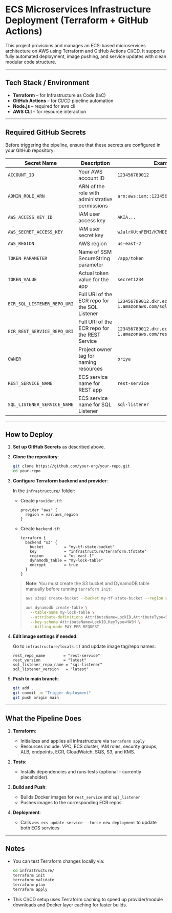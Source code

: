# ECS Microservices Infrastructure Deployment (Terraform + GitHub Actions)

This project provisions and manages an ECS-based microservices architecture on AWS using Terraform and GitHub Actions CI/CD. It supports fully automated deployment, image pushing, and service updates with clean modular code structure.

---

## Tech Stack / Environment

- **Terraform** – for Infrastructure as Code (IaC)
- **GitHub Actions** – for CI/CD pipeline automation
- **Node.js** – required for aws cli
- **AWS CLI** – for resource interaction

---

## Required GitHub Secrets

Before triggering the pipeline, ensure that these secrets are configured in your GitHub repository:

| Secret Name | Description | Example |
|-------------|-------------|---------|
| `ACCOUNT_ID` | Your AWS account ID | `123456789012` |
| `ADMIN_ROLE_ARN` | ARN of the role with administrative permissions | `arn:aws:iam::123456789012:role/Admin` |
| `AWS_ACCESS_KEY_ID` | IAM user access key | `AKIA...` |
| `AWS_SECRET_ACCESS_KEY` | IAM user secret key | `wJalrXUtnFEMI/K7MDENG...` |
| `AWS_REGION` | AWS region | `us-east-2` |
| `TOKEN_PARAMETER` | Name of SSM SecureString parameter | `/app/token` |
| `TOKEN_VALUE` | Actual token value for the app | `secret1234` |
| `ECR_SQL_LISTENER_REPO_URI` | Full URI of the ECR repo for the SQL Listener | `123456789012.dkr.ecr.us-east-1.amazonaws.com/sql-listener` |
| `ECR_REST_SERVICE_REPO_URI` | Full URI of the ECR repo for the REST Service | `123456789012.dkr.ecr.us-east-1.amazonaws.com/rest-service` |
| `OWNER` | Project owner tag for naming resources | `oriya` |
| `REST_SERVICE_NAME` | ECS service name for REST app | `rest-service` |
| `SQL_LISTENER_SERVICE_NAME` | ECS service name for SQL Listener | `sql-listener` |

---

## How to Deploy

1. **Set up GitHub Secrets** as described above.

2. **Clone the repository**:

   ```bash
   git clone https://github.com/your-org/your-repo.git
   cd your-repo
   ```

3. **Configure Terraform backend and provider**:

   In the `infrastructure/` folder:

   - Create `provider.tf`:

     ```hcl
     provider "aws" {
       region = var.aws_region
     }
     ```

   - Create `backend.tf`:

     ```hcl
     terraform {
       backend "s3" {
         bucket         = "my-tf-state-bucket"
         key            = "infrastructure/terraform.tfstate"
         region         = "us-east-1"
         dynamodb_table = "my-lock-table"
         encrypt        = true
       }
     }
     ```

   > **Note**: You must create the S3 bucket and DynamoDB table manually before running `terraform init`:
   >
   > ```bash
   > aws s3api create-bucket --bucket my-tf-state-bucket --region us-east-2
   >
   > aws dynamodb create-table \
   >   --table-name my-lock-table \
   >   --attribute-definitions AttributeName=LockID,AttributeType=S \
   >   --key-schema AttributeName=LockID,KeyType=HASH \
   >   --billing-mode PAY_PER_REQUEST
   > ```

4. **Edit image settings if needed**:

   Go to `infrastructure/locals.tf` and update image tag/repo names:

   ```hcl
   rest_repo_name        = "rest-service"
   rest_version          = "latest"
   sql_listener_repo_name = "sql-listener"
   sql_listener_version   = "latest"
   ```

5. **Push to main branch**:

   ```bash
   git add .
   git commit -m "Trigger deployment"
   git push origin main
   ```

---

## What the Pipeline Does

1. **Terraform**:
   - Initializes and applies all infrastructure via `terraform apply`
   - Resources include: VPC, ECS cluster, IAM roles, security groups, ALB, endpoints, ECR, CloudWatch, SQS, S3, and KMS.

2. **Tests**:
   - Installs dependencies and runs tests (optional – currently placeholder).

3. **Build and Push**:
   - Builds Docker images for `rest_service` and `sql_listener`
   - Pushes images to the corresponding ECR repos

4. **Deployment**:
   - Calls `aws ecs update-service --force-new-deployment` to update both ECS services

---


## Notes

- You can test Terraform changes locally via:

  ```bash
  cd infrastructure/
  terraform init
  terraform validate
  terraform plan 
  terraform apply 
  ```

- This CI/CD setup uses Terraform caching to speed up provider/module downloads and Docker layer caching for faster builds.
